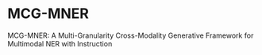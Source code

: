 # MCG-MNER
MCG-MNER: A Multi-Granularity Cross-Modality Generative Framework for Multimodal NER with Instruction
